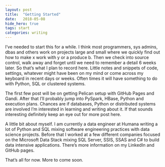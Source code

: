 ```yaml
---
layout:	post
title:	"Getting Started"
date:	2018-05-08
hide_hero: true
tags: start
categories: writing
---
```


I’ve needed to start this for a while. I think most programmers, sys admins, dbas and others work on projects large and small where we quickly find out how to make x work with y or a produce b. Then we check into source control, walk away and forget until we need to remember a detail 6 weeks later. So that’s what I plan to record here. Little notes and snippets of code, settings, whatever might have been on my mind or come across my keyboard in recent days or weeks. Often times it will have something to do with Python, SQL or clustered systems.

The first few post will be on getting Pelican setup with GitHub Pages and Gandi. After that I’ll probably jump into PySpark, HBase, Python and execution plans. Chances are if databases, Python or distributed systems are involved I’m interested in learning and writing about it. If that sounds interesting definitely keep an eye out for more post here.

A little bit about myself. I am currently a data engineer at Humana writing a lot of Python and SQL mixing software engineering practices with data science projects. Before that I worked at a few different companies focused on the Microsoft Data Stack mixing SQL Server, SSIS, SSAS and C# to build data intensive applications. There’s more information on my LinkedIn and GitHub pages.

That’s all for now. More to come soon.
